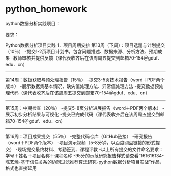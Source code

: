 # python_homework
python数据分析实践项目： 

要求：

Python数据分析项目实践
1．项目周期安排
第13周（下周）：项目选题与计划提交（10％）
-提交1-2页项目计划书，包含问题描述、数据来源、分析方法、预期成果
-教师审核并提供反馈（课代表收齐后在该周周五提交到邮箱70-154＠gduf．edu．cn）



---



第14周：数据获取与预处理报告（15％）
-提交3-5页技术报告（word＋PDF两个版本）
-展示数据集基本情况、缺失值处理方法、异常值处理方法
-提交数据预处理代码（课代表收齐后在该周周五提交到邮箱70-154＠gduf．edu．cn）



----



第15周：中期检查（20％）
-提交5-8页分析进展报告（word＋PDF两个版本）
-展示初步分析结果与可视化
-提交已完成代码（课代表收齐后在该周周五提交到邮箱70-154＠gduf．edu．cn）



----



第16周：项目成果提交（55％）
-完整代码仓库（GitHub链接）
-研究报告（word＋PDF两个版本）
-项目演示视频（5-8分钟，以百度网盘链接的形式提交）
-现场提交最终材料、考勤签到、课程评教
-以上所有提交的文件命名要求：学号＋姓名＋项目名称＋课程名称
-95分的示范研究报告样式请查看“161616134-陈艺瀚-基于信任关系的协同过滤推荐算法研究-python数据分析项目实战”作品，格式也直接延用

